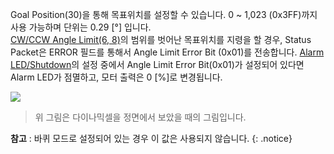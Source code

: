 Goal Position(30)을 통해 목표위치를 설정할 수 있습니다. 0 ~ 1,023 (0x3FF)까지 사용 가능하며 단위는 0.29 [&deg;] 입니다.  
[CW/CCW Angle Limit(6, 8)](#cwccw-angle-limit6-8)의 범위를 벗어난 목표위치를 지령을 할 경우, Status Packet은 ERROR 필드를 통해서 Angle Limit Error Bit (0x01)를 전송합니다. [Alarm LED/Shutdown](#alarm-led17-shutdown18)의 설정 중에서 Angle Limit Error Bit(0x01)가 설정되어 있다면 Alarm LED가 점멸하고, 모터 출력은 0 [%]로 변경됩니다.

![](/assets/images/dxl/dx/dx_series_goal_position.png)

> 위 그림은 다이나믹셀을 정면에서 보았을 때의 그림입니다.

**참고** : 바퀴 모드로 설정되어 있는 경우 이 값은 사용되지 않습니다.
{: .notice}
